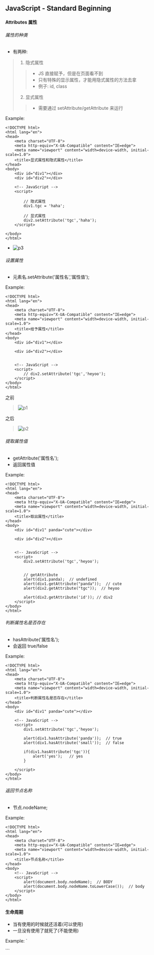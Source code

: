 ## JavaScript - Standard Beginning

#### Attributes 属性

###### 属性的种类
+ 有两种:
> 1. 隐式属性 
> > + JS 直接赋予，但是在页面看不到
> > + 只有特殊的显示属性，才能用隐式属性的方法去拿
> > + 例子: id, class
> 2. 显式属性
> > + 需要通过 setAttribute/getAttribute 来运行

Example:
```
<!DOCTYPE html>
<html lang="en">
<head>
    <meta charset="UTF-8">
    <meta http-equiv="X-UA-Compatible" content="IE=edge">
    <meta name="viewport" content="width=device-width, initial-scale=1.0">
    <title>显式属性和隐式属性</title>
</head>
<body>
    <div id="div1"></div>
    <div id="div2"></div>

    <!-- JavaScript -->
    <script>

        // 隐式属性
        div1.tgc = 'haha';

        // 显式属性
        div2.setAttribute('tgc','haha');
    </script>
    
</body>
</html>
```

+ ![p3](https://github.com/Tgc020202/Front-End-Learning/blob/main/demo/day%2045%20JS%20Standard%20Beginning%20(Attributes%2C%20Bag%20And%20Life%20Cycle)/Images/p3.PNG)


###### 设置属性
+ 元素名.setAttribute('属性名','属性值');

Example:
```
<!DOCTYPE html>
<html lang="en">
<head>
    <meta charset="UTF-8">
    <meta http-equiv="X-UA-Compatible" content="IE=edge">
    <meta name="viewport" content="width=device-width, initial-scale=1.0">
    <title>给予属性</title>
</head>
<body>
    <div id="div1"></div>

    <div id="div2"></div>


    <!-- JavaScript -->
    <script>
        // div2.setAttribute('tgc','heyoo');
    </script>
</body>
</html>
```

之前
> ![p1](https://github.com/Tgc020202/Front-End-Learning/blob/main/demo/day%2045%20JS%20Standard%20Beginning%20(Attributes%2C%20Bag%20And%20Life%20Cycle)/Images/p1.PNG)

之后
> ![p2](https://github.com/Tgc020202/Front-End-Learning/blob/main/demo/day%2045%20JS%20Standard%20Beginning%20(Attributes%2C%20Bag%20And%20Life%20Cycle)/Images/p2.PNG)



###### 提取属性值
+ getAttribute('属性名');
+ 返回属性值

Example:
```
<!DOCTYPE html>
<html lang="en">
<head>
    <meta charset="UTF-8">
    <meta http-equiv="X-UA-Compatible" content="IE=edge">
    <meta name="viewport" content="width=device-width, initial-scale=1.0">
    <title>取出属性</title>
</head>
<body>
    <div id="div1" panda="cute"></div>

    <div id="div2"></div>


    <!-- JavaScript -->
    <script>
        div2.setAttribute('tgc','heyoo');


        // getAttribute
        alert(div1.panda);  // undefined
        alert(div1.getAttribute("panda"));  // cute
        alert(div2.getAttribute("tgc"));  // heyoo

        alert(div2.getAttribute('id')); // div2
    </script>
</body>
</html>
```

###### 判断属性名是否存在
+ hasAttribute('属性名');
+ 会返回 true/false

Example:
```
<!DOCTYPE html>
<html lang="en">
<head>
    <meta charset="UTF-8">
    <meta http-equiv="X-UA-Compatible" content="IE=edge">
    <meta name="viewport" content="width=device-width, initial-scale=1.0">
    <title>判断属性名是否存在</title>
</head>
<body>
    <div id="div1" panda="cute"></div>

    <!-- JavaScript -->
    <script>
        div1.setAttribute('tgc','heyoo');

        alert(div1.hasAttribute('panda'));  // true
        alert(div1.hasAttribute('small'));  // false

        if(div1.hasAttribute('tgc')){
            alert('yes');   // yes
        }

    </script>
</body>
</html>
```


###### 返回节点名称
+ 节点.nodeName;

Example:
```
<!DOCTYPE html>
<html lang="en">
<head>
    <meta charset="UTF-8">
    <meta http-equiv="X-UA-Compatible" content="IE=edge">
    <meta name="viewport" content="width=device-width, initial-scale=1.0">
    <title>节点名称</title>
</head>
<body>
    <!-- JavaScript -->
    <script>
        alert(document.body.nodeName);  // BODY
        alert(document.body.nodeName.toLowerCase());  // body
    </script>
</body>
</html>
```

#### 生命周期
+ 当有使用的时候就还活着(可以使用)
+ 一旦没有使用了就死了(不能使用)

Example:
`<!DOCTYPE html>
<html lang="en">
<head>
    <meta charset="UTF-8">
    <meta http-equiv="X-UA-Compatible" content="IE=edge">
    <meta name="viewport" content="width=device-width, initial-scale=1.0">
    <title>生命周期</title>
</head>
<body>
    <!-- JavaScript -->
    <script>
        /*
        // a 在作用域外，无法使用里面的 a
        onload = function(){
            var a = 10;
            alert(a);   // 10
        }
        alert(a);   // 没有显示东西
        */


        /*
        // 使用 setTimeout 延长 a 存活的时间
        var a = 10;
        function show(){
            alert(a);
        }

        setTimeout(function(){
            show();
        },500000000);
        */

        /*
        // window 可以让变量变为永远存在
        window.c = 100;

        setTimeout(function test(){
            alert(c);   // 100
        }, 100);
        */

        // 就算在不同的作用域也可以调用
        function infinity(){
            window.d = 100;
        }
        function run(){
            alert(d);
        }
        run();
    </script>
</body>
</html>``

```


#### 闭包
+ 子函数访问父函数的变量
+ 所以子函数能延长父函数的生命周期
+ 子函数也可以扩充父函数的空间

Example:
```
<!DOCTYPE html>
<html lang="en">
<head>
    <meta charset="UTF-8">
    <meta http-equiv="X-UA-Compatible" content="IE=edge">
    <meta name="viewport" content="width=device-width, initial-scale=1.0">
    <title>闭包</title>
</head>
<body>
    <!-- JavaScript -->
    <script>
        // 子函数可以使用父函数的变量
        function show(){
            var a = 10;
            function show2(){
                alert(a);
            }
            show2();
        }
        show(); // 10
    </script>
</body>
</html>
```


